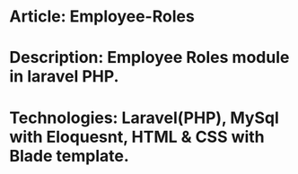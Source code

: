 # Article: Employee-Roles
# Description: Employee Roles module in laravel PHP.
# Technologies: Laravel(PHP), MySql with Eloquesnt, HTML & CSS with Blade template.
    
